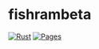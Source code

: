 # fishrambeta

[![Rust](https://github.com/danielvisser333/fishrambeta/actions/workflows/rust.yml/badge.svg)](https://github.com/danielvisser333/fishrambeta/actions/workflows/rust.yml)
[![Pages](https://github.com/danielvisser333/fishrambeta/actions/workflows/static.yml/badge.svg)](https://github.com/danielvisser333/fishrambeta/actions/workflows/static.yml)

